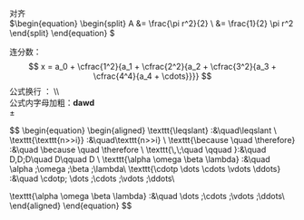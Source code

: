 对齐 <br>
$\begin{equation}
\begin{split}
A &= \frac{\pi r^2}{2} \\
   &= \frac{1}{2} \pi r^2
\end{split}
\end{equation}
$


连分数：$$  
x = a_0 + \cfrac{1^2}{a_1   
		+ \cfrac{2^2}{a_2   
		+ \cfrac{3^2}{a_3   
		+ \cfrac{4^4}{a_4   
		+ \cdots}}}}  $$
公式换行 ： \\\ <br>
公式内字母加粗：$\pmb{dawd}$ <br>
$\pm$

$$
\begin{equation} 
\begin{aligned} 
\texttt{\\leqslant}         :&\quad\leqslant  \\ 
\texttt{\\texttt\{n>>i\}}             :&\quad\texttt{n>>i} \\
\texttt{\\because \\quad \\therefore} :&\quad \because \quad \therefore \\
\texttt{\\,\\;\\quad \\qquad }:&\quad D\,D\;D\quad D\qquad D \\
\texttt{\\alpha \\omega \\beta \\lambda}  :&\quad \alpha \;\omega \;\beta \;\lambda\\
\texttt{\\cdotp \\dots \\cdots \\vdots \\ddots}  :&\quad \cdotp\; \dots \;\cdots \;\vdots \;\ddots\\

\texttt{\\alpha \\omega \\beta \\lambda}  :&\quad \dots \;\cdots \;\vdots \;\ddots\\
\end{aligned} 
\end{equation}
$$
